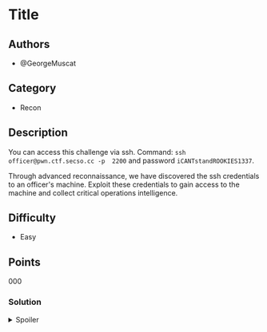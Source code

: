 # Title

## Authors

- @GeorgeMuscat

## Category

- Recon

## Description

You can access this challenge via ssh. Command: `ssh officer@pwn.ctf.secso.cc -p  2200` and password `iCANTstandROOKIES1337`.

Through advanced reconnaissance, we have discovered the ssh credentials to an officer's machine. Exploit these credentials to gain access to the machine and collect critical operations intelligence.

## Difficulty

- Easy

## Points

000

### Solution

<details>
<summary>Spoiler</summary>

### Idea

This challenge is designed to be an introduction to linx recon. Often important information will be stored in plain sight as uses with bad OpSec will not consider a breach of their systems likely.

Users will create shortcuts to prevent tedious repetition. If done incorrectly, users may expose sensitive information.

### Walkthrough

1. Gain access to the box via the command in the description
2. Perform standard recon by running `alias` to see a list of the user's aliases
3. See the alias `woop`, looks a little sus.
4. Run `woop`
5. Profit

### Flag

`BEGINNER{sUpEr_FasT_aNd_EaSy_AliAses_w00p!}`

</details>
